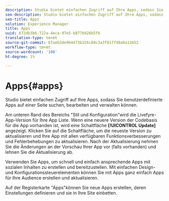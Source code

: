 ```yaml
---
description: Studio bietet einfachen Zugriff auf Ihre Apps, sodass Sie benutzerdefinierte Apps auf einer Seite suchen, bearbeiten und verwalten können.
seo-description: Studio bietet einfachen Zugriff auf Ihre Apps, sodass Sie benutzerdefinierte Apps auf einer Seite suchen, bearbeiten und verwalten können.
seo-title: Apps
solution: Experience Manager
title: Apps
uuid: 672db3b6-722a-4eca-97e5-b877b926b5f6
translation-type: tm+mt
source-git-commit: 67aeb3de964473b326c88c3a3f81ff48a6a12652
workflow-type: tm+mt
source-wordcount: '180'
ht-degree: 1%

---
```



# Apps{#apps}

Studio bietet einfachen Zugriff auf Ihre Apps, sodass Sie benutzerdefinierte Apps auf einer Seite suchen, bearbeiten und verwalten können.

Am unteren Rand des Bereichs &quot;Stil und Konfiguration&quot;wird die Livefyre-App-Version für Ihre App Liste. Wenn eine neuere Version der Codebasis für die App vorhanden ist, wird eine Schaltfläche **[!UICONTROL Update]** angezeigt. Klicken Sie auf die Schaltfläche, um die neueste Version zu aktualisieren und Ihre App mit allen verfügbaren Funktionsverbesserungen und Fehlerbehebungen zu aktualisieren. Nach der Aktualisierung nehmen Sie die Änderungen an der Vorschau Ihrer App vor (falls vorhanden) und lehnen Sie die Aktualisierung ab.

Verwenden Sie Apps, um schnell und einfach ansprechende Apps mit sozialen Inhalten zu erstellen und bereitzustellen. Mit einfachen Design- und Konfigurationssteuerelementen können Sie mit Apps ganz einfach Apps für Ihre Audience erstellen und aktualisieren.

Auf der Registerkarte &quot;Apps&quot;können Sie neue Apps erstellen, deren Einstellungen definieren und sie in Ihre Site einbetten.
